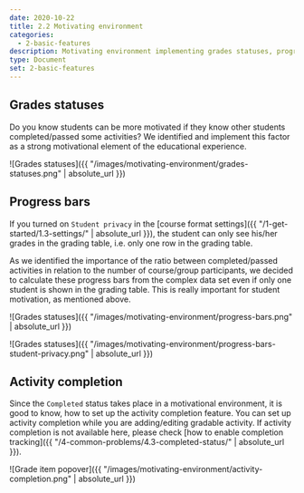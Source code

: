 ```yaml
---
date: 2020-10-22
title: 2.2 Motivating environment
categories:
  - 2-basic-features
description: Motivating environment implementing grades statuses, progress bars, and activity completion.
type: Document
set: 2-basic-features
---
```


## Grades statuses

Do you know students can be more motivated if they know other students completed/passed some activities? We identified and
implement this factor as a strong motivational element of the educational experience.

![Grades statuses]({{ "/images/motivating-environment/grades-statuses.png" | absolute_url }})

## Progress bars

If you turned on `Student privacy` in the [course format settings]({{ "/1-get-started/1.3-settings/" | absolute_url }}), the
student can only see his/her grades in the grading table, i.e. only one row in the grading table.

As we identified the importance of the ratio between completed/passed activities in relation to the number of course/group
participants, we decided to calculate these progress bars from the complex data set even if only one student is shown in the
grading table. This is really important for student motivation, as mentioned above.

![Grades statuses]({{ "/images/motivating-environment/progress-bars.png" | absolute_url }})

![Grades statuses]({{ "/images/motivating-environment/progress-bars-student-privacy.png" | absolute_url }})

## Activity completion

Since the `Completed` status takes place in a motivational environment, it is good to know, how to set up the activity completion
feature. You can set up activity completion while you are adding/editing gradable activity. If activity completion is not available
here, please check [how to enable completion tracking]({{ "/4-common-problems/4.3-completed-status/" | absolute_url }}).

![Grade item popover]({{ "/images/motivating-environment/activity-completion.png" | absolute_url }})
